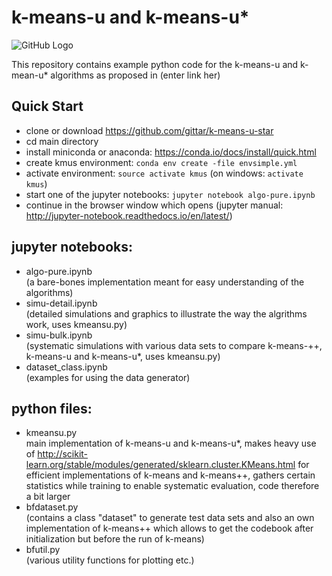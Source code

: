 # k-means-u and k-means-u*



![GitHub Logo](img/closeup0.png)



This repository contains example python code for the k-means-u and k-mean-u* algorithms as proposed in (enter link her)

## Quick Start
* clone or download https://github.com/gittar/k-means-u-star
* cd main directory
* install miniconda or anaconda: https://conda.io/docs/install/quick.html
* create kmus environment: `conda env create -file envsimple.yml`
* activate environment: `source activate kmus` (on windows: `activate kmus`)
* start one of the jupyter notebooks: `jupyter notebook algo-pure.ipynb`
* continue in the browser window which opens (jupyter manual: http://jupyter-notebook.readthedocs.io/en/latest/)

## jupyter notebooks:

* algo-pure.ipynb <br>
  (a bare-bones implementation meant for easy understanding of the algorithms)
* simu-detail.ipynb <br>
  (detailed simulations and graphics to illustrate the way the algrithms work, uses kmeansu.py)
* simu-bulk.ipynb <br>
  (systematic simulations with various data sets to compare k-means-++, k-means-u and k-means-u*, uses kmeansu.py)
* dataset_class.ipynb<br>
  (examples for using the data generator)
  
## python files:
* kmeansu.py <br>
  main implementation of k-means-u and k-means-u*, makes heavy use of 
  http://scikit-learn.org/stable/modules/generated/sklearn.cluster.KMeans.html for efficient implementations of k-means and k-means++, gathers certain statistics while training to enable systematic evaluation, code therefore a bit larger
* bfdataset.py <br>
  (contains a class "dataset" to generate test data sets and also an own implementation of k-means++ which allows to get  the codebook after initialization but before the run of k-means)
* bfutil.py <br>
  (various utility functions for plotting etc.)
